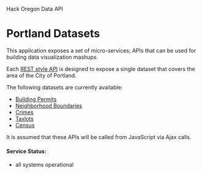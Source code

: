 Hack Oregon Data API
# Portland Datasets

This application exposes a set of micro-services; APIs that can be used for building data visualization mashups. 

Each [REST style API](https://en.wikipedia.org/wiki/Representational_state_transfer) is designed to expose a single dataset that covers the area of the City of Portland.

The following datasets are currently available:

- [Building Permits](/services/permits)
- [Neighborhood Boundaries](/services/neighborhoods)
- [Crimes](/services/crimes)
- [Taxlots](/services/taxlots)
- [Census](/services/census)

It is assumed that these APIs will be called from JavaScript via Ajax calls.

#### Service Status:
- all systems operational